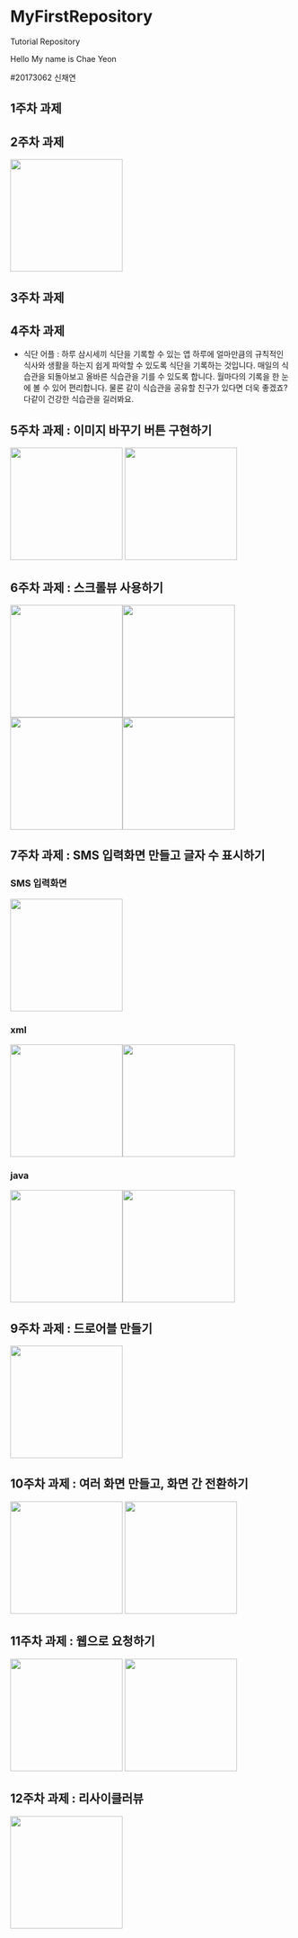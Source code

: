 # MyFirstRepository
Tutorial Repository

Hello My name is Chae Yeon

#20173062 신채연

## 1주차 과제

## 2주차 과제
<img src = "https://github.com/schaeyeon/20173062_SCY_androidApp/blob/master/2%E1%84%8C%E1%85%AE%E1%84%8E%E1%85%A1_20173062_%E1%84%89%E1%85%B5%E1%86%AB%E1%84%8E%E1%85%A2%E1%84%8B%E1%85%A7%E1%86%AB.png" width ="200"/>

## 3주차 과제

## 4주차 과제

- 식단 어플
 : 하루 삼시세끼 식단을 기록할 수 있는 앱
 하루에 얼마만큼의 규칙적인 식사와 생활을 하는지 쉽게 파악할 수 있도록 식단을 기록하는 것입니다.
 매일의 식습관을 되돌아보고 올바른 식습관을 기를 수 있도록 합니다.
 월마다의 기록을 한 눈에 볼 수 있어 편리합니다. 물론 같이 식습관을 공유할 친구가 있다면 더욱 좋겠죠?
 다같이 건강한 식습관을 길러봐요.

## 5주차 과제 : 이미지 바꾸기 버튼 구현하기
<img src = "https://user-images.githubusercontent.com/90373243/136207264-964d5cdf-08b7-490b-9918-e922dab2210c.png" width ="200"/>
<img src = "https://user-images.githubusercontent.com/90373243/136207274-1f856e7e-9bff-4390-a17a-333459ebc1b7.png" width ="200"/>


## 6주차 과제 : 스크롤뷰 사용하기
<img src ="https://user-images.githubusercontent.com/90373243/137474291-11ea2a4c-00a3-4db6-ac0b-f1c6682ce538.png" width ="200" /><img src = "https://user-images.githubusercontent.com/90373243/137474307-864c79ca-675b-4bbc-a4d0-741778270b08.png" width ="200" />
<img src ="https://user-images.githubusercontent.com/90373243/137474313-01bef9d8-68bf-49ce-be11-d7f4cb6536e0.png" width ="200" /><img src = "https://user-images.githubusercontent.com/90373243/137474316-8eb37515-23cf-48d6-bba6-a7a9957f1878.png" width ="200" />

## 7주차 과제 : SMS 입력화면 만들고 글자 수 표시하기
### SMS 입력화면
<img src ="https://raw.githubusercontent.com/schaeyeon/20173062_SCY_androidApp/master/sewc/file/7stapp.png" width ="200" />

### xml
<img src ="https://raw.githubusercontent.com/schaeyeon/20173062_SCY_androidApp/master/sewc/file/xml1.png" width ="200" /><img src = "https://raw.githubusercontent.com/schaeyeon/20173062_SCY_androidApp/master/sewc/file/xml2.png" width ="200" />

### java
<img src ="https://raw.githubusercontent.com/schaeyeon/20173062_SCY_androidApp/master/sewc/file/java1.png" width ="200" /><img src = "https://raw.githubusercontent.com/schaeyeon/20173062_SCY_androidApp/master/sewc/file/java2.png" width ="200" />

## 9주차 과제 : 드로어블 만들기 
<img src = "https://raw.githubusercontent.com/schaeyeon/20173062_SCY_androidApp/master/sewc/file/9%E1%84%8C%E1%85%AE%E1%84%8E%E1%85%A1.png" width ="200" />

## 10주차 과제 : 여러 화면 만들고, 화면 간 전환하기
<img src = "https://raw.githubusercontent.com/schaeyeon/20173062_SCY_androidApp/master/sewc/file/10.png" width ="200" />
<img src = "https://raw.githubusercontent.com/schaeyeon/20173062_SCY_androidApp/master/sewc/file/101.png" width ="200" />

## 11주차 과제 : 웹으로 요청하기
<img src = "https://raw.githubusercontent.com/schaeyeon/20173062_SCY_androidApp/master/sewc/file/11st1.png" width ="200" />
<img src = "https://raw.githubusercontent.com/schaeyeon/20173062_SCY_androidApp/master/sewc/file/11st2.png" width ="200" />


## 12주차 과제 : 리사이클러뷰 
<img src= "https://github.com/schaeyeon/20173062_SCY_androidApp/blob/master/sewc/file/%E1%84%85%E1%85%B5%E1%84%89%E1%85%A1%E1%84%8B%E1%85%B5%E1%84%8F%E1%85%B3%E1%86%AF%E1%84%85%E1%85%A5%E1%84%87%E1%85%B2.png" width = "200"/>

